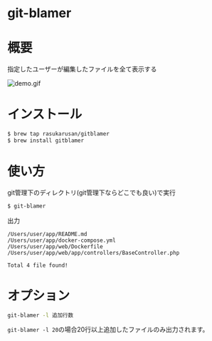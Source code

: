 # git-blamer

# 概要
指定したユーザーが編集したファイルを全て表示する

![demo.gif](https://user-images.githubusercontent.com/17779386/52857893-e719cc00-316b-11e9-8557-ebf97d7b93ac.gif)

# インストール

```sh 
$ brew tap rasukarusan/gitblamer
$ brew install gitblamer
```

# 使い方

git管理下のディレクトリ(git管理下ならどこでも良い)で実行
```sh 
$ git-blamer
```

出力
```
/Users/user/app/README.md
/Users/user/app/docker-compose.yml
/Users/user/app/web/Dockerfile
/Users/user/app/web/app/controllers/BaseController.php

Total 4 file found!
```
 
# オプション
```sh
git-blamer -l 追加行数
```
`git-blamer -l 20`の場合20行以上追加したファイルのみ出力されます。

